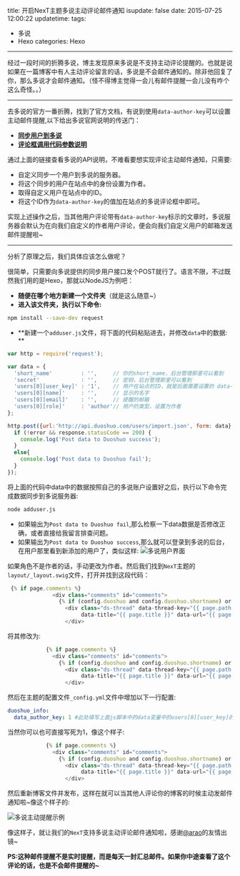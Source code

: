 title: 开启NexT主题多说主动评论邮件通知
isupdate: false
date: 2015-07-25 12:00:22
updatetime:
tags: 
 - 多说
 - Hexo
categories: Hexo
---

经过一段时间的折腾多说，博主发现原来多说是不支持主动评论提醒的。也就是说如果在一篇博客中有人主动评论留言的话，多说是不会邮件通知的。除非他回复了你，那么多说才会邮件通知。（怪不得博主觉得一会儿有邮件提醒一会儿没有咋个这么奇怪。。）



- - -

去多说的官方一番折腾，找到了官方文档，有说到使用`data-author-key`可以设置主动邮件提醒,以下给出多说官网说明的传送门：

 - **[同步用户到多说](http://dev.duoshuo.com/docs/51435552047fe92f490225de)**
 - **[评论框调用代码参数说明](http://dev.duoshuo.com/docs/5003ecd94cab3e7250000008/)**

<!--more-->

通过上面的链接查看多说的API说明，不难看要想实现评论主动邮件通知，只需要:
 - 自定义同步一个用户到多说的服务器。
 - 将这个同步的用户在站点中的身份设置为作者。
 - 取得自定义用户在站点中的ID。
 - 将这个ID作为`data-author-key`的值加在站点的多说评论框中即可。

实现上述操作之后，当其他用户评论带有`data-author-key`标示的文章时，多说服务器会默认为在向我们自定义的作者用户评论，便会向我们自定义用户的邮箱发送邮件提醒啦~


- - -

分析了原理之后，我们具体应该怎么做呢？

很简单，只需要向多说提供的同步用户接口发个POST就行了。语言不限，不过既然我们用的是Hexo，那就以NodeJS为例吧：

 - **随便在哪个地方新建一个文件夹**（就是这么随意~）
 - **进入该文件夹，执行以下命令:**

```bash
npm install --save-dev request
```

 - **新建一个`adduser.js`文件，将下面的代码粘贴进去，并修改`data`中的数据: **

```javascript
var http = require('request');

var data = {
  'short_name'         : '',     // 你的short_name，后台管理那里可以看到
  'secret'             : '',     // 密钥，后台管理那里可以看到
  'users[0][user_key]' : '1',    // 用户在站点的ID，就是后面需要设置的 data-author-key值，可以随意设置，这里默认为1吧
  'users[0][name]'     : '',     // 显示的名字
  'users[0][email]'    : '',     // 提醒的邮箱
  'users[0][role]'     : 'author'// 用户的类型，设置为作者
};

http.post({url:'http://api.duoshuo.com/users/import.json', form: data}, function (error, response, body) {
  if (!error && response.statusCode == 200) {
    console.log('Post data to Duoshuo success');
  }
  else{
    console.log('Post data to Duoshuo fail');
  }
});
```

将上面的代码中data中的数据按照自己的多说账户设置好之后，执行以下命令完成数据同步到多说服务器:
```bash
node adduser.js
```

 - 如果输出为`Post data to Duoshuo fail`,那么检察一下data数据是否修改正确，或者直接给我留言排查问题。
 - 如果输出为`Post data to Duoshuo success`,那么就可以登录到多说的后台，在用户那里看到新添加的用户了，类似这样:
![](http://7xkj6q.com1.z0.glb.clouddn.com/blog/image/jpg/1137805359113768cao.jpg "多说用户界面")

如果角色不是作者的话，手动更改为作者。然后我们找到`NexT`主题的`layout/_layout.swig`文件，打开并找到这段代码：

```javascript
 {% if page.comments %}
              <div class="comments" id="comments">
                {% if (config.duoshuo and config.duoshuo.shortname) or config.duoshuo_shortname %}
                  <div class="ds-thread" data-thread-key="{{ page.path }}"
                       data-title="{{ page.title }}" data-url="{{ page.permalink }}">
                  </div>
```
将其修改为:
```javascript
            {% if page.comments %}
              <div class="comments" id="comments">
                {% if (config.duoshuo and config.duoshuo.shortname) or config.duoshuo_shortname %}
                  <div class="ds-thread" data-thread-key="{{ page.path }}"
                       data-title="{{ page.title }}" data-url="{{ page.permalink }}" data-author-key="{{ theme.duoshuo_info.data_author_key }}">
                  </div>
```

然后在主题的配置文件`_config.yml`文件中增加以下一行配置:
```yml
duoshuo_info:
  data_author_key: 1 #此处填写上面js脚本中的data变量中的users[0][user_key]的值，因为上面为1，这里我就填写为1了。
```

当然你可以也可直接写死为1，像这个样子:
```javascript
            {% if page.comments %}
              <div class="comments" id="comments">
                {% if (config.duoshuo and config.duoshuo.shortname) or config.duoshuo_shortname %}
                  <div class="ds-thread" data-thread-key="{{ page.path }}"
                       data-title="{{ page.title }}" data-url="{{ page.permalink }}" data-author-key="1">
                  </div>
```

然后重新博客文件并发布，这样在就可以当其他人评论你的博客的时候主动发邮件通知啦~像这个样子的:

![](http://7xkj6q.com1.z0.glb.clouddn.com/blog/image/jpg/1137805358f327217do.jpg "多说主动提醒示例")

像这样子，就让我们的`NexT`支持多说主动评论邮件通知啦，感谢[@arao](http://www.arao.me/)的友情出镜~

**PS:这种邮件提醒不是实时提醒，而是每天一封汇总邮件。如果你中途查看了这个评论的话，也是不会邮件提醒的~**

